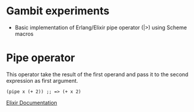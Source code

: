 # Gambit experiments

- Basic implementation of Erlang/Elixir pipe operator (|>) using Scheme macros

# Pipe operator

This operator take the result of the first operand and pass it to the second expression as first argument.
```
(pipe x (+ 2)) ;; => (+ x 2)
```

[Elixir Documentation](https://hexdocs.pm/elixir/Kernel.html#|>/2)


